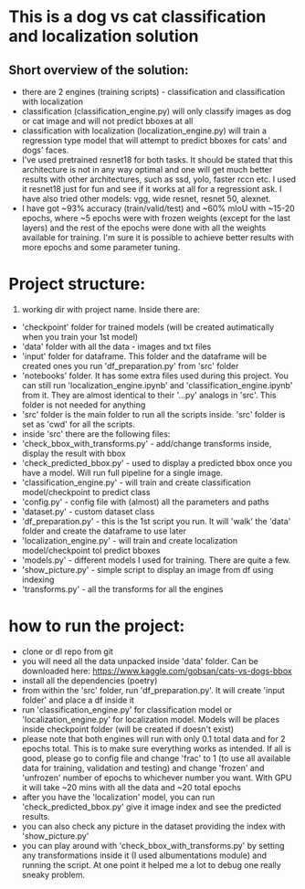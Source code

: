 # This is a dog vs cat classification and localization solution

## Short overview of the solution:

- there are 2 engines (training scripts) - classification and classification with localization
- classification (classification_engine.py) will only classify images as dog or cat image and will not predict bboxes at all
- classification with localization (localization_engine.py) will train a regression type model that will attempt to predict bboxes for cats' and dogs' faces.
- I've used pretrained resnet18 for both tasks. It should be stated that this architecture is not in any way optimal and one will get much better results with other architectures, such as ssd, yolo, faster rccn etc. I used it resnet18 just for fun and see if it works at all for a regressiont ask. I have also tried other models: vgg, wide resnet, resnet 50, alexnet.
- I have got ~93% accuracy (train/valid/test) and ~60% mIoU with ~15-20 epochs, where ~5 epochs were with frozen weights (except for the last layers) and the rest of the epochs were done with all the weights available for training. I'm sure it is possible to achieve better results with more epochs and some parameter tuning.

# Project structure:

1. working dir with project name. Inside there are:
- 'checkpoint' folder for trained models (will be created autimatically when you train your 1st model)
- 'data' folder with all the data - images and txt files
- 'input' folder for dataframe. This folder and the dataframe will be created ones you run 'df_preparation.py' from 'src' folder
- 'notebooks' folder. It has some extra files used during this project. You can still run 'localization_engine.ipynb' and 'classification_engine.ipynb' from it. They are almost identical to their '...py' analogs in 'src'. This folder is not needed for anything
- 'src' folder is the main folder to run all the scripts inside. 'src' folder is set as 'cwd' for all the scripts.
- inside 'src' there are the following files:
- 'check_bbox_with_transforms.py' - add/change transforms inside, display the result with bbox
- 'check_predicted_bbox.py' - used to display a predicted bbox once you have a model. Will run full pipeline for a single image.
- 'classification_engine.py' - will train and create classification model/checkpoint to predict class
- 'config.py' - config file with (almost) all the parameters and paths
- 'dataset.py' - custom dataset class
- 'df_preparation.py' - this is the 1st script you run. It will 'walk' the 'data' folder and create the dataframe to use later
- 'localization_engine.py' - will train and create localization model/checkpoint tol predict bboxes 
- 'models.py' - different models I used for training. There are quite a few.
- 'show_picture.py' - simple script to display an image from df using indexing
- 'transforms.py' - all the transforms for all the engines

# how to run the project:

- clone or dl repo from git
- you will need all the data unpacked inside 'data' folder. Can be downloaded here: https://www.kaggle.com/gobsan/cats-vs-dogs-bbox
- install all the dependencies (poetry)
- from within the 'src' folder, run 'df_preparation.py'. It will create 'input folder' and place a df inside it
- run 'classification_engine.py' for classification model or 'localization_engine.py' for localization model. Models will be places inside checkpoint folder (will be created if doesn't exist)
- please note that both engines will run with only 0.1 total data and for 2 epochs total. This is to make sure everything works as intended. If all is good, please go to config file and change 'frac' to 1 (to use all available data for training, validation and testing) and change 'frozen' and 'unfrozen' number of epochs to whichever number you want. With GPU it will take ~20 mins with all the data and ~20 total epochs
- after you have the 'localization' model, you can run 'check_predicted_bbox.py' give it image index and see the predicted results.
- you can also check any picture in the dataset providing the index with 'show_picture.py'
- you can play around with 'check_bbox_with_transforms.py' by setting any transformations inside it (I used albumentations module) and running the script. At one point it helped me a lot to debug one really sneaky problem.
